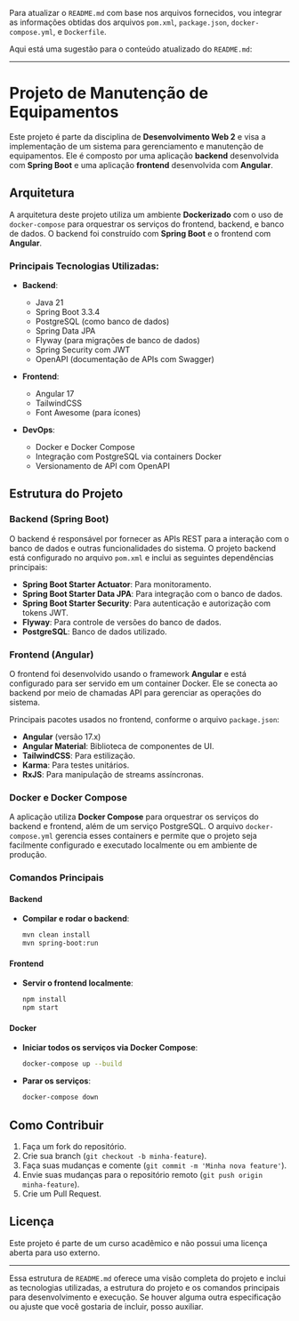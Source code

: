 Para atualizar o `README.md` com base nos arquivos fornecidos, vou integrar as informações obtidas dos arquivos `pom.xml`, `package.json`, `docker-compose.yml`, e `Dockerfile`.

Aqui está uma sugestão para o conteúdo atualizado do `README.md`:

---

# Projeto de Manutenção de Equipamentos

Este projeto é parte da disciplina de **Desenvolvimento Web 2** e visa a implementação de um sistema para gerenciamento e manutenção de equipamentos. Ele é composto por uma aplicação **backend** desenvolvida com **Spring Boot** e uma aplicação **frontend** desenvolvida com **Angular**.

## Arquitetura

A arquitetura deste projeto utiliza um ambiente **Dockerizado** com o uso de `docker-compose` para orquestrar os serviços do frontend, backend, e banco de dados. O backend foi construído com **Spring Boot** e o frontend com **Angular**.

### Principais Tecnologias Utilizadas:

- **Backend**: 
  - Java 21
  - Spring Boot 3.3.4
  - PostgreSQL (como banco de dados)
  - Spring Data JPA
  - Flyway (para migrações de banco de dados)
  - Spring Security com JWT
  - OpenAPI (documentação de APIs com Swagger)
  
- **Frontend**: 
  - Angular 17
  - TailwindCSS
  - Font Awesome (para ícones)

- **DevOps**:
  - Docker e Docker Compose
  - Integração com PostgreSQL via containers Docker
  - Versionamento de API com OpenAPI

## Estrutura do Projeto

### Backend (Spring Boot)
O backend é responsável por fornecer as APIs REST para a interação com o banco de dados e outras funcionalidades do sistema. O projeto backend está configurado no arquivo `pom.xml` e inclui as seguintes dependências principais:

- **Spring Boot Starter Actuator**: Para monitoramento.
- **Spring Boot Starter Data JPA**: Para integração com o banco de dados.
- **Spring Boot Starter Security**: Para autenticação e autorização com tokens JWT.
- **Flyway**: Para controle de versões do banco de dados.
- **PostgreSQL**: Banco de dados utilizado.

### Frontend (Angular)
O frontend foi desenvolvido usando o framework **Angular** e está configurado para ser servido em um container Docker. Ele se conecta ao backend por meio de chamadas API para gerenciar as operações do sistema.

Principais pacotes usados no frontend, conforme o arquivo `package.json`:

- **Angular** (versão 17.x)
- **Angular Material**: Biblioteca de componentes de UI.
- **TailwindCSS**: Para estilização.
- **Karma**: Para testes unitários.
- **RxJS**: Para manipulação de streams assíncronas.

### Docker e Docker Compose
A aplicação utiliza **Docker Compose** para orquestrar os serviços do backend e frontend, além de um serviço PostgreSQL. O arquivo `docker-compose.yml` gerencia esses containers e permite que o projeto seja facilmente configurado e executado localmente ou em ambiente de produção.

### Comandos Principais

#### Backend

- **Compilar e rodar o backend**:
  ```bash
  mvn clean install
  mvn spring-boot:run
  ```

#### Frontend

- **Servir o frontend localmente**:
  ```bash
  npm install
  npm start
  ```

#### Docker

- **Iniciar todos os serviços via Docker Compose**:
  ```bash
  docker-compose up --build
  ```

- **Parar os serviços**:
  ```bash
  docker-compose down
  ```

## Como Contribuir

1. Faça um fork do repositório.
2. Crie sua branch (`git checkout -b minha-feature`).
3. Faça suas mudanças e comente (`git commit -m 'Minha nova feature'`).
4. Envie suas mudanças para o repositório remoto (`git push origin minha-feature`).
5. Crie um Pull Request.

## Licença

Este projeto é parte de um curso acadêmico e não possui uma licença aberta para uso externo.

---

Essa estrutura de `README.md` oferece uma visão completa do projeto e inclui as tecnologias utilizadas, a estrutura do projeto e os comandos principais para desenvolvimento e execução. Se houver alguma outra especificação ou ajuste que você gostaria de incluir, posso auxiliar.
